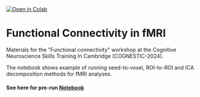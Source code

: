 [![Open in Colab](https://colab.research.google.com/assets/colab-badge.svg)](https://colab.research.google.com/github/ppraykov/FCCognestic2024/blob/main/FC_Cognestic_2024.ipynb)

# Functional Connectivity in fMRI

Materials for the "Functional connectivity" workshop at the Cognitive Neuroscience Skills Training In Cambridge (COGNESTIC-2024).

The notebook shows example of running seed-to-voxel, ROI-to-ROI and ICA decomposition methods for fMRI analyses.

#### See here for pre-run [Notebook](https://htmlpreview.github.io/?https://github.com/ppraykov/FCCognestic2024/blob/main/FC_Cognestic_2024_pre_run.html)
